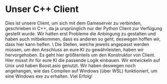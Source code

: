 # Unser C++ Client
Dies ist unsere Client, um sich mit dem Gameserver zu verbinden, geschrieben in C++, da ja ursprünglich nur der Python Client zur Verfügung gestellt wurde. Wir hatten erst Probleme die Anbingung zu gestalten und haben auch mitbekommen, dass es anderen so geht, deswegen hoffen wir, dass hier kann helfen. \\
Die Stellen, welche jeweils angepasst werden müssen, um den Anschluss an eure KI zu gewährleisten, haben wir hervorgehoben. Es geht hier größtenteils um den Konstruktor von Client. Hier müsst ihr für eure KI die passende Logik einbauen.
Wir entwickeln auf Unix und haben Boost.asio genutzt. Wir haben deswegen noch angehangen, wie das Compilen auf Windows (über WSL) funktioniert, um eine Windows exe zu erhalten. 
Viel Erfolg!